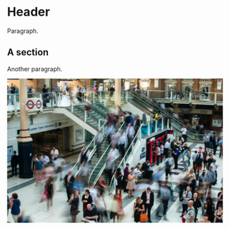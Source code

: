 # Header

Paragraph.

## A section

Another paragraph.

![](img/busy.jpg "And a lovely photo with a caption.")
